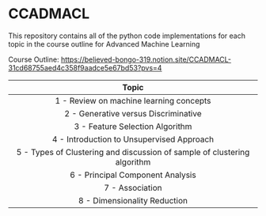 # **CCADMACL**

This repository contains all of the python code implementations for each topic in the course outline for Advanced Machine Learning

Course Outline: https://believed-bongo-319.notion.site/CCADMACL-31cd68755aed4c358f9aadce5e67bd53?pvs=4

| Topic |
| :---: |       
| 1 - Review on machine learning concepts|
| 2 - Generative versus Discriminative |
| 3 - Feature Selection Algorithm|
| 4 - Introduction to Unsupervised Approach |
| 5 - Types of Clustering and discussion of sample of clustering algorithm |
| 6 - Principal Component Analysis |
| 7 - Association |
| 8 - Dimensionality Reduction |


